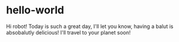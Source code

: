 # hello-world

Hi robot!
Today is such a great day, I'll let you know, having a balut is absobalutly delicious!
I'll travel to your planet soon! 
